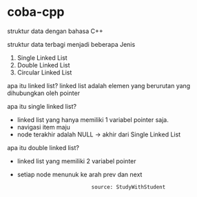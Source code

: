 # coba-cpp
struktur data dengan bahasa C++

struktur data terbagi menjadi beberapa Jenis
  1. Single Linked List
  2. Double Linked List
  3. Circular Linked List

apa itu linked list?
  linked list adalah elemen yang berurutan yang dihubungkan oleh pointer

apa itu single linked list?
  * linked list yang hanya memiliki 1 variabel pointer saja.
  * navigasi item maju
  * node terakhir adalah NULL -> akhir dari Single Linked List

apa itu double linked list?
  * linked list yang memiliki 2 variabel pointer
  * setiap node menunuk ke arah prev dan next



                                source: StudyWithStudent
